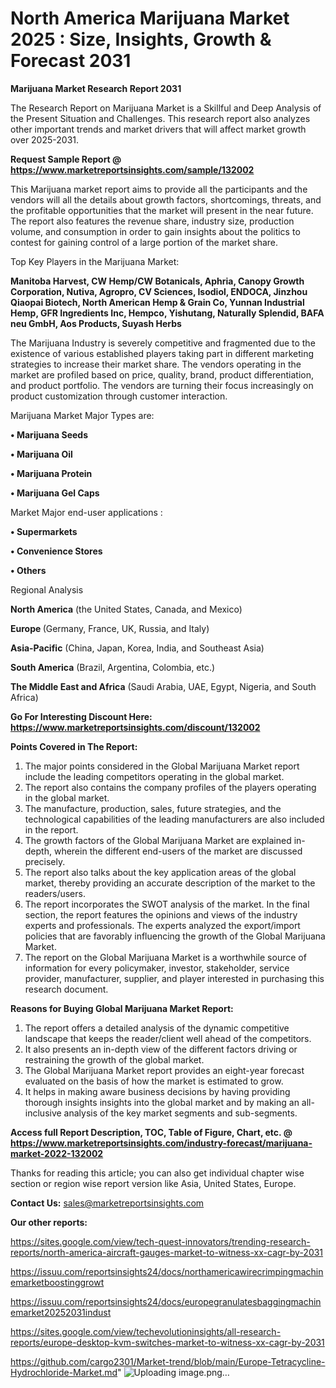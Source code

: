 # North America Marijuana Market 2025 : Size, Insights, Growth & Forecast 2031

<strong>Marijuana Market Research Report 2031</strong>

The Research Report on Marijuana Market is a Skillful and Deep Analysis of the Present Situation and Challenges. This research report also analyzes other important trends and market drivers that will affect market growth over 2025-2031.

<strong>Request Sample Report @ <a href=https://www.marketreportsinsights.com/sample/132002>https://www.marketreportsinsights.com/sample/132002</a></strong>

This Marijuana market report aims to provide all the participants and the vendors will all the details about growth factors, shortcomings, threats, and the profitable opportunities that the market will present in the near future. The report also features the revenue share, industry size, production volume, and consumption in order to gain insights about the politics to contest for gaining control of a large portion of the market share.

Top Key Players in the Marijuana Market:

<strong>Manitoba Harvest, CW Hemp/CW Botanicals, Aphria, Canopy Growth Corporation, Nutiva, Agropro, CV Sciences, Isodiol, ENDOCA, Jinzhou Qiaopai Biotech, North American Hemp & Grain Co, Yunnan Industrial Hemp, GFR Ingredients Inc, Hempco, Yishutang, Naturally Splendid, BAFA neu GmbH, Aos Products, Suyash Herbs</strong>

The Marijuana Industry is severely competitive and fragmented due to the existence of various established players taking part in different marketing strategies to increase their market share. The vendors operating in the market are profiled based on price, quality, brand, product differentiation, and product portfolio. The vendors are turning their focus increasingly on product customization through customer interaction.

Marijuana Market Major Types are:

<strong>• Marijuana Seeds

• Marijuana Oil

• Marijuana Protein

• Marijuana Gel Caps</strong>

Market Major end-user applications :

<strong>• Supermarkets

• Convenience Stores

• Others</strong>

Regional Analysis

</u><strong><b>North America</b></strong> (the United States, Canada, and Mexico)

<strong><b>Europe </b></strong>(Germany, France, UK, Russia, and Italy)

<strong><b>Asia-Pacific</b></strong> (China, Japan, Korea, India, and Southeast Asia)

<strong><b>South America</b></strong> (Brazil, Argentina, Colombia, etc.)

<strong><b>The Middle East and Africa</b></strong> (Saudi Arabia, UAE, Egypt, Nigeria, and South Africa)

<strong>Go For Interesting Discount Here: <a href=https://www.marketreportsinsights.com/discount/132002>https://www.marketreportsinsights.com/discount/132002</a></strong>

<strong>Points Covered in The Report:</strong>
<ol>
  <li>The major points considered in the Global Marijuana Market report include the leading competitors operating in the global market.</li>
  <li>The report also contains the company profiles of the players operating in the global market.</li>
  <li>The manufacture, production, sales, future strategies, and the technological capabilities of the leading manufacturers are also included in the report.</li>
  <li>The growth factors of the Global Marijuana Market are explained in-depth, wherein the different end-users of the market are discussed precisely.</li>
  <li>The report also talks about the key application areas of the global market, thereby providing an accurate description of the market to the readers/users.</li>
  <li>The report incorporates the SWOT analysis of the market. In the final section, the report features the opinions and views of the industry experts and professionals. The experts analyzed the export/import policies that are favorably influencing the growth of the Global Marijuana Market.</li>
  <li>The report on the Global Marijuana Market is a worthwhile source of information for every policymaker, investor, stakeholder, service provider, manufacturer, supplier, and player interested in purchasing this research document.</li>
</ol>
<strong>Reasons for Buying Global Marijuana Market Report:</strong>

<ol>
  <li>The report offers a detailed analysis of the dynamic competitive landscape that keeps the reader/client well ahead of the competitors.</li>
  <li>It also presents an in-depth view of the different factors driving or restraining the growth of the global market.</li>
  <li>The Global Marijuana Market report provides an eight-year forecast evaluated on the basis of how the market is estimated to grow.</li>
  <li>It helps in making aware business decisions by having providing thorough insights insights into the global market and by making an all-inclusive analysis of the key market segments and sub-segments.</li>
</ol>
<strong>Access full Report Description, TOC, Table of Figure, Chart, etc. @ <a href=https://www.marketreportsinsights.com/industry-forecast/marijuana-market-2022-132002>https://www.marketreportsinsights.com/industry-forecast/marijuana-market-2022-132002</a></strong>


Thanks for reading this article; you can also get individual chapter wise section or region wise report version like Asia, United States, Europe.

<strong>Contact Us:</strong>
sales@marketreportsinsights.com

<strong>Our other reports:</strong>

<a href=https://sites.google.com/view/tech-quest-innovators/trending-research-reports/north-america-aircraft-gauges-market-to-witness-xx-cagr-by-2031>https://sites.google.com/view/tech-quest-innovators/trending-research-reports/north-america-aircraft-gauges-market-to-witness-xx-cagr-by-2031</a>

<a href=https://issuu.com/reportsinsights24/docs/northamericawirecrimpingmachinemarketboostinggrowt>https://issuu.com/reportsinsights24/docs/northamericawirecrimpingmachinemarketboostinggrowt</a>

<a href=https://issuu.com/reportsinsights24/docs/europegranulatesbaggingmachinemarket20252031indust>https://issuu.com/reportsinsights24/docs/europegranulatesbaggingmachinemarket20252031indust</a>

<a href=https://sites.google.com/view/techevolutioninsights/all-research-reports/europe-desktop-kvm-switches-market-to-witness-xx-cagr-by-2031>https://sites.google.com/view/techevolutioninsights/all-research-reports/europe-desktop-kvm-switches-market-to-witness-xx-cagr-by-2031</a>

<a href=https://github.com/cargo2301/Market-trend/blob/main/Europe-Tetracycline-Hydrochloride-Market.md>https://github.com/cargo2301/Market-trend/blob/main/Europe-Tetracycline-Hydrochloride-Market.md</a>"
![Uploading image.png…]()
